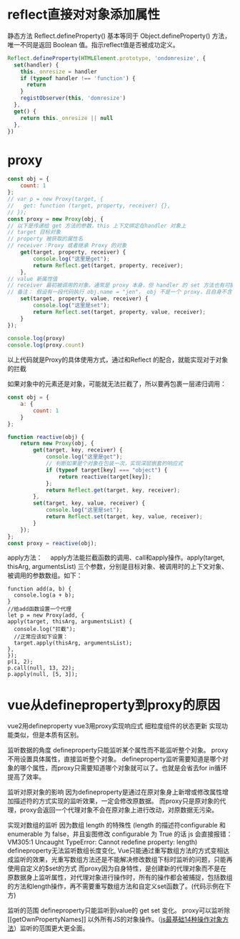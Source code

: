 
# reflect直接对对象添加属性
静态方法 Reflect.defineProperty() 基本等同于 Object.defineProperty() 方法，唯一不同是返回 Boolean 值。指示reflect值是否被成功定义。
```js
Reflect.defineProperty(HTMLElement.prototype, 'ondomresize', {
  set(handler) {
    this._onresize = handler
    if (typeof handler !== 'function') {
      return
    }
    registObserver(this, 'domresize')
  },
  get() {
    return this._onresize || null
  },
})
```

# proxy
```js
const obj = {
    count: 1
};
// var p = new Proxy(target, {
//   get: function (target, property, receiver) {},
// });
const proxy = new Proxy(obj, {
// 以下是传递给 get 方法的参数，this 上下文绑定在handler 对象上
// target 目标对象 
// property 被获取的属性名
// receiver：Proxy 或者继承 Proxy 的对象
    get(target, property, receiver) {
        console.log("这里是get");
        return Reflect.get(target, property, receiver);
    },
// value 新属性值
// receiver 最初被调用的对象。通常是 proxy 本身，但 handler 的 set 方法也有可能在原型链上，或以其他方式被间接地调用（因此不一定是 proxy 本身）
// 备注： 假设有一段代码执行 obj.name = "jen"， obj 不是一个 proxy，且自身不含 name 属性，但是它的原型链上有一个 proxy，那么，那个 proxy 的 set() 处理器会被调用，而此时，obj 会作为 receiver 参数传进来
    set(target, property, value, receiver) {
        console.log("这里是set");
        return Reflect.set(target, property, value, receiver);
    }
});
    
console.log(proxy)
console.log(proxy.count)
```
以上代码就是Proxy的具体使用方式，通过和Reflect 的配合，就能实现对于对象的拦截

如果对象中的元素还是对象，可能就无法拦截了，所以要再包裹一层递归调用：
```js
const obj = {
    a: {
        count: 1
    }
};

function reactive(obj) {
    return new Proxy(obj, {
        get(target, key, receiver) {
            console.log("这里是get");
            // 判断如果是个对象在包装一次，实现深层嵌套的响应式
            if (typeof target[key] === "object") {
                return reactive(target[key]);
            };
            return Reflect.get(target, key, receiver);
        },
        set(target, key, value, receiver) {
            console.log("这里是set");
            return Reflect.set(target, key, value, receiver);
        }
    });
};
const proxy = reactive(obj);
```


apply方法：
 apply方法能拦截函数的调用、call和apply操作。apply(target, thisArg, argumentsList) 三个参数，分别是目标对象、被调用时的上下文对象、被调用的参数数组。如下：
```
function add(a, b) {
  console.log(a + b);
}
//给add函数设置一个代理
let p = new Proxy(add, {
apply(target, thisArg, argumentsList) {
  console.log("拦截");
  //正常应该如下设置：
  target.apply(thisArg, argumentsList);
},
});
p(1, 2);
p.call(null, 13, 22);
p.apply(null, [5, 3]);

```



# vue从defineproperty到proxy的原因
vue2用defineproperty vue3用proxy实现响应式 细粒度组件的状态更新
实现功能类似，但是本质有区别。

监听数据的角度
defineproperty只能监听某个属性而不能监听整个对象。
proxy不用设置具体属性，直接监听整个对象。
defineproperty监听需要知道是哪个对象的哪个属性，而proxy只需要知道哪个对象就可以了。也就是会省去for in循环提高了效率。

监听对原对象的影响
因为defineproperty是通过在原对象身上新增或修改属性增加描述符的方式实现的监听效果，一定会修改原数据。
而proxy只是原对象的代理，proxy会返回一个代理对象不会在原对象上进行改动，对原数据无污染。

实现对数组的监听
因为数组 length 的特殊性 (length 的描述符configurable 和 enumerable 为 false，并且妄图修改 configurable 为 True 的话 js 会直接报错：VM305:1 Uncaught TypeError: Cannot redefine property: length)
defineproperty无法监听数组长度变化, Vue只能通过重写数组方法的方式变相达成监听的效果，光重写数组方法还是不能解决修改数组下标时监听的问题，只能再使用自定义的$set的方式
而proxy因为自身特性，是创建新的代理对象而不是在原数据身上监听属性，对代理对象进行操作时，所有的操作都会被捕捉，包括数组的方法和length操作，再不需要重写数组方法和自定义set函数了。(代码示例在下方)

监听的范围
defineproperty只能监听到value的 get set 变化。
proxy可以监听除 [[getOwnPropertyNames]] 以外所有JS的对象操作。（[js最基础14种操作对象方法](https://segmentfault.com/a/1190000041067619)）监听的范围更大更全面。